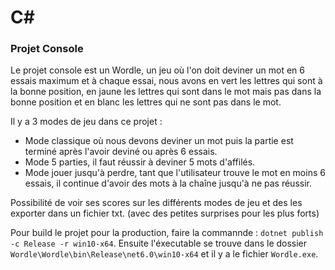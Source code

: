 # C#

### **Projet Console**

Le projet console est un Wordle, un jeu où l'on doit deviner un mot en 6 essais maximum et à chaque essai, nous avons en vert les lettres qui sont à la bonne position, en jaune les lettres qui sont dans le mot mais pas dans la bonne position et en blanc les lettres qui ne sont pas dans le mot.

Il y a 3 modes de jeu dans ce projet :
  - Mode classique où nous devons deviner un mot puis la partie est terminé après l'avoir deviné ou après 6 essais.
  - Mode 5 parties, il faut réussir à deviner 5 mots d'affilés.
  - Mode jouer jusqu'à perdre, tant que l'utilisateur trouve le mot en moins 6 essais, il continue d'avoir des mots à la chaîne jusqu'à ne pas réussir.

Possibilité de voir ses scores sur les différents modes de jeu et des les exporter dans un fichier txt. (avec des petites surprises pour les plus forts)

Pour build le projet pour la production, faire la commannde : ```dotnet publish -c Release -r win10-x64```. Ensuite l'éxecutable se trouve dans le dossier ``` Wordle\Wordle\bin\Release\net6.0\win10-x64 ``` et il y a le fichier ```Wordle.exe```.
